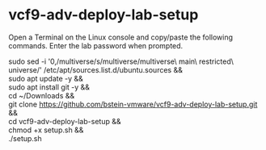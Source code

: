 # vcf9-adv-deploy-lab-setup

Open a Terminal on the Linux console and copy/paste the following commands. Enter the lab password when prompted.

sudo sed -i '0,/multiverse/s/multiverse/multiverse\ main\ restricted\ universe/' /etc/apt/sources.list.d/ubuntu.sources && \
sudo apt update -y && \
sudo apt install git -y && \
cd ~/Downloads && \
git clone https://github.com/bstein-vmware/vcf9-adv-deploy-lab-setup.git && \
cd vcf9-adv-deploy-lab-setup && \
chmod +x setup.sh && \
./setup.sh